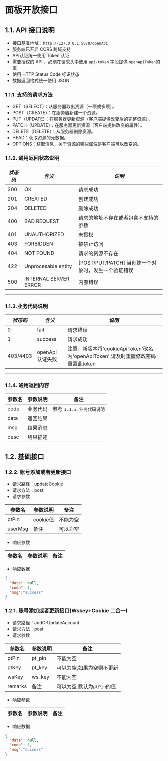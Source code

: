 # 面板开放接口

## 1.1. API 接口说明

- 接口基准地址：`http://127.0.0.1:5678/openApi`
- 服务端已开启 CORS 跨域支持
- API认证统一使用 Token 认证
- 需要授权的 API ，必须在请求头中使用 `api-token` 字段提供 `openApiToken`的值
- 使用 HTTP Status Code 标识状态
- 数据返回格式统一使用 JSON

### 1.1.1. 支持的请求方法

- GET（SELECT）：从服务器取出资源（一项或多项）。
- POST（CREATE）：在服务器新建一个资源。
- PUT（UPDATE）：在服务器更新资源（客户端提供改变后的完整资源）。
- PATCH（UPDATE）：在服务器更新资源（客户端提供改变的属性）。
- DELETE（DELETE）：从服务器删除资源。
- HEAD：获取资源的元数据。
- OPTIONS：获取信息，关于资源的哪些属性是客户端可以改变的。

### 1.1.2. 通用返回状态说明

| *状态码* | *含义*                | *说明*                                              |
| -------- | --------------------- | --------------------------------------------------- |
| 200      | OK                    | 请求成功                                            |
| 201      | CREATED               | 创建成功                                            |
| 204      | DELETED               | 删除成功                                            |
| 400      | BAD REQUEST           | 请求的地址不存在或者包含不支持的参数                |
| 401      | UNAUTHORIZED          | 未授权                                              |
| 403      | FORBIDDEN             | 被禁止访问                                          |
| 404      | NOT FOUND             | 请求的资源不存在                                    |
| 422      | Unprocesable entity   | [POST/PUT/PATCH] 当创建一个对象时，发生一个验证错误 |
| 500      | INTERNAL SERVER ERROR | 内部错误                                            |
------

### 1.1.3.业务代码说明

| *状态码* | *含义*                | *说明*                                              |
| -------- | --------------------- | --------------------------------------------------- |
| 0        | fail                 | 请求错误
| 1        | success              | 请求成功
| 403/4403 | openApi 认证失败       | 注意，新版本将'cookieApiToken'改名为'openApiToken',请及时重置修改密码重置此token                                            |
------

### 1.1.4. 通用返回内容

| 参数名   | 参数说明    | 备注            |
| -------- | ----------- | --------------- |
| code       | 业务代码    | 参考 `1.1.3.业务代码说明`|
| data      | 返回结果 |                 |
| msg       | 结果消息   |                 |
| desc      | 结果描述 |                 |

## 1.2. 基础接口

### 1.2.2. 账号添加或者更新接口

- 请求路径：updateCookie
- 请求方法：post
- 请求参数

| 参数名   | 参数说明 | 备注     |
| -------- | -------- | -------- |
| ptPin | cookie值   | 不能为空 |
| userMsg | 备注     | 可以为空 |

- 响应参数

| 参数名   | 参数说明    | 备注            |
| -------- | ----------- | --------------- |


- 响应数据

```json
{
  "data": null,
  "code": 1,
  "msg":"success"
}
```

### 1.2.1. 账号添加或者更新接口(Wskey+Cookie 二合一)

- 请求路径：addOrUpdateAccount
- 请求方法：post
- 请求参数

| 参数名   | 参数说明 | 备注     |
| -------- | -------- | -------- |
| ptPin | pt_pin   | 不能为空 |
| ptKey | pt_key     | 可以为空,如果为空则不更新 |
| wsKey | ws_key   | 不能为空 |
| remarks | 备注     | 可以为空 默认为`ptPin`的值|

- 响应参数

| 参数名   | 参数说明    | 备注            |
| -------- | ----------- | --------------- |


- 响应数据

```json
{
  "data": null,
  "code": 1,
  "msg":"success"
}
```